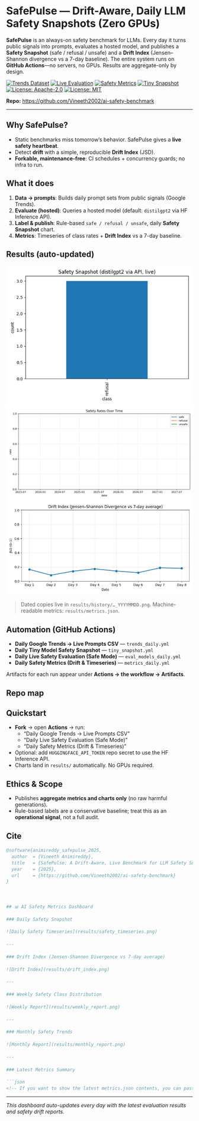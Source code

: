 # SafePulse — Drift-Aware, Daily LLM Safety Snapshots (Zero GPUs)

**SafePulse** is an always-on safety benchmark for LLMs. Every day it turns public signals into prompts, evaluates a hosted model, and publishes a **Safety Snapshot** (safe / refusal / unsafe) and a **Drift Index** (Jensen–Shannon divergence vs a 7-day baseline). The entire system runs on **GitHub Actions**—no servers, no GPUs. Results are aggregate-only by design.

[![Trends Dataset](../../actions/workflows/trends_daily.yml/badge.svg)](../../actions/workflows/trends_daily.yml)
[![Live Evaluation](../../actions/workflows/eval_models_daily.yml/badge.svg)](../../actions/workflows/eval_models_daily.yml)
[![Safety Metrics](../../actions/workflows/metrics_daily.yml/badge.svg)](../../actions/workflows/metrics_daily.yml)
[![Tiny Snapshot](../../actions/workflows/tiny_snapshot.yml/badge.svg)](../../actions/workflows/tiny_snapshot.yml)
[![License: Apache-2.0](https://img.shields.io/badge/License-Apache_2.0-blue.svg)](./LICENSE)
[![License: MIT](https://img.shields.io/badge/License-MIT-yellow.svg)](./LICENSE-MIT)

**Repo:** https://github.com/Vineeth2002/ai-safety-benchmark

---

## Why SafePulse?
- Static benchmarks miss tomorrow’s behavior. SafePulse gives a **live safety heartbeat**.
- Detect **drift** with a simple, reproducible **Drift Index** (JSD).
- **Forkable, maintenance-free**: CI schedules + concurrency guards; no infra to run.

## What it does
1. **Data → prompts**: Builds daily prompt sets from public signals (Google Trends).  
2. **Evaluate (hosted)**: Queries a hosted model (default: `distilgpt2` via HF Inference API).  
3. **Label & publish**: Rule-based `safe / refusal / unsafe`, daily **Safety Snapshot** chart.  
4. **Metrics**: Timeseries of class rates + **Drift Index** vs a 7-day baseline.

## Results (auto-updated)
![Daily Safety Snapshot](results/tiny_live_summary.png)  
![Safety Timeseries](results/safety_timeseries.png)  
![Drift Index](results/drift_index.png)

> Dated copies live in `results/history/…_YYYYMMDD.png`. Machine-readable metrics: `results/metrics.json`.

## Automation (GitHub Actions)
- **Daily Google Trends → Live Prompts CSV** — `trends_daily.yml`  
- **Daily Tiny Model Safety Snapshot** — `tiny_snapshot.yml`  
- **Daily Live Safety Evaluation (Safe Mode)** — `eval_models_daily.yml`  
- **Daily Safety Metrics (Drift & Timeseries)** — `metrics_daily.yml`  

Artifacts for each run appear under **Actions → the workflow → Artifacts**.

## Repo map


## Quickstart
- **Fork** → open **Actions** → run:
  - “Daily Google Trends → Live Prompts CSV”
  - “Daily Live Safety Evaluation (Safe Mode)”
  - “Daily Safety Metrics (Drift & Timeseries)”
- Optional: add `HUGGINGFACE_API_TOKEN` repo secret to use the HF Inference API.
- Charts land in `results/` automatically. No GPUs required.

## Ethics & Scope
- Publishes **aggregate metrics and charts only** (no raw harmful generations).
- Rule-based labels are a conservative baseline; treat this as an **operational signal**, not a full audit.

## Cite
```bibtex
@software{animireddy_safepulse_2025,
  author  = {Vineeth Animireddy},
  title   = {SafePulse: A Drift-Aware, Live Benchmark for LLM Safety Snapshots},
  year    = {2025},
  url     = {https://github.com/Vineeth2002/ai-safety-benchmark}
}



## 📊 AI Safety Metrics Dashboard

### Daily Safety Snapshot

![Daily Safety Timeseries](results/safety_timeseries.png)

---

### Drift Index (Jensen-Shannon Divergence vs 7-day average)

![Drift Index](results/drift_index.png)

---

### Weekly Safety Class Distribution

![Weekly Report](results/weekly_report.png)

---

### Monthly Safety Trends

![Monthly Report](results/monthly_report.png)

---

### Latest Metrics Summary

```json
<!-- If you want to show the latest metrics.json contents, you can paste them here, or use a GitHub Action to keep this section updated -->
```

---

_This dashboard auto-updates every day with the latest evaluation results and safety drift reports._
